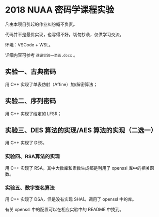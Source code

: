 # 2018 NUAA 密码学课程实验

凡由本项目引起的作业纠纷概不负责。

代码并不是最优实现，也写得不好，切勿抄袭，仅供学习交流。

环境：VSCode + WSL。

详细内容可参考 `课设实验一至五.docx` 。

## 实验一、古典密码

用 C++ 实现了单表仿射（Affine）加/解密算法；

## 实验二、序列密码

用 C++ 实现了给定的 LFSR；

## 实验三、DES 算法的实现/AES 算法的实现（二选一）

用 C++ 实现了 DES。

### 实验四、RSA算法的实现

用 C++ 实现了 RSA。其中大数库和素数生成都是利用了 openssl 库中的相关函数。

### 实验五、数字签名算法

用 C++ 实现了 DSA，但是没有实现 SHA1。调用了 openssl 中的库。

有关 openssl 中的配置可以在相应实验中的 README 中找到。